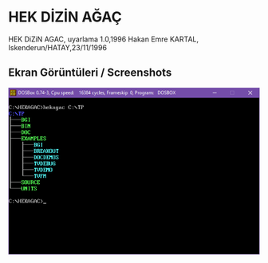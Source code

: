 # HEK DİZİN AĞAÇ

  HEK DiZiN AGAC, uyarlama 1.0,1996
  Hakan Emre KARTAL, Iskenderun/HATAY,23/11/1996

## Ekran Görüntüleri / Screenshots
![HEKAGAC_1](https://github.com/AIntelligent/MSDOS/blob/f53ffdf2d8c3e36e170f99cb7b6f81538edca6b7/HEKAGAC/screenshots/HEKAGAC_1.PNG)
